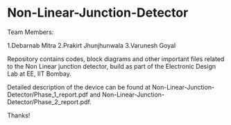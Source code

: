 # Non-Linear-Junction-Detector

Team Members:

1.Debarnab Mitra
2.Prakirt Jhunjhunwala
3.Varunesh Goyal

Repository contains codes, block diagrams and other important files related to the Non Linear junction detector, build as part of the Electronic Design Lab at EE, IIT Bombay. 

Detailed description of the device can be found at Non-Linear-Junction-Detector/Phase_1_report.pdf and Non-Linear-Junction-Detector/Phase_2_report.pdf.


Thanks!

